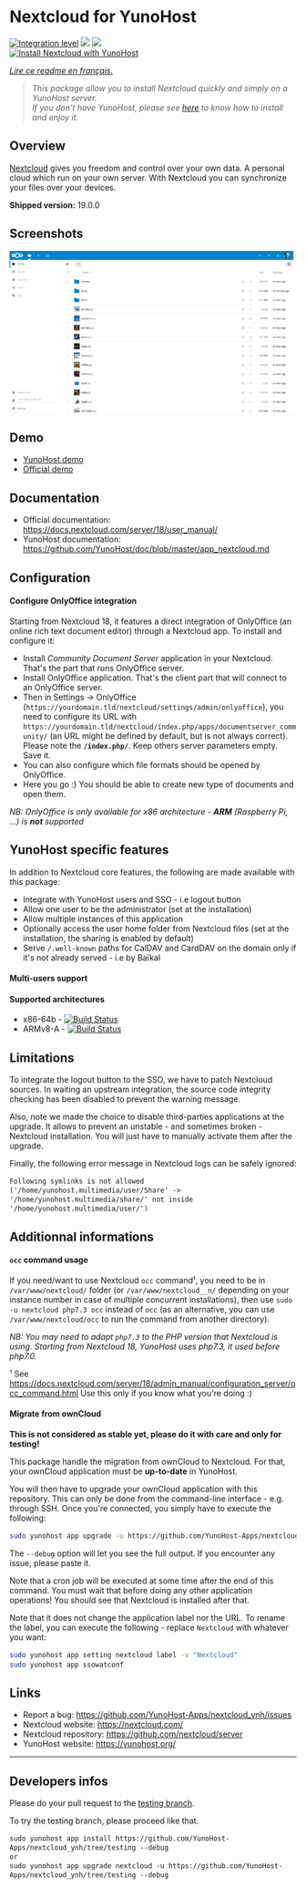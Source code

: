 # Nextcloud for YunoHost

[![Integration level](https://dash.yunohost.org/integration/nextcloud.svg)](https://dash.yunohost.org/appci/app/nextcloud) ![](https://ci-apps.yunohost.org/ci/badges/nextcloud.status.svg) ![](https://ci-apps.yunohost.org/ci/badges/nextcloud.maintain.svg)  
[![Install Nextcloud with YunoHost](https://install-app.yunohost.org/install-with-yunohost.png)](https://install-app.yunohost.org/?app=nextcloud)

*[Lire ce readme en français.](./README_fr.md)*
> *This package allow you to install Nextcloud quickly and simply on a YunoHost server.  
If you don't have YunoHost, please see [here](https://yunohost.org/#/install) to know how to install and enjoy it.*

## Overview

[Nextcloud](https://nextcloud.com) gives you freedom and control over your
own data. A personal cloud which run on your own server. With Nextcloud
you can synchronize your files over your devices.


**Shipped version:** 19.0.0

## Screenshots

![](https://raw.githubusercontent.com/nextcloud/screenshots/master/files/Files%20Overview.png)

## Demo

* [YunoHost demo](https://demo.yunohost.org/nextcloud/)
* [Official demo](https://demo.nextcloud.com/)

## Documentation

 * Official documentation: https://docs.nextcloud.com/server/18/user_manual/
 * YunoHost documentation: https://github.com/YunoHost/doc/blob/master/app_nextcloud.md

## Configuration

#### Configure OnlyOffice integration

Starting from Nextcloud 18, it features a direct integration of OnlyOffice (an online rich text document editor) through a Nextcloud app.
To install and configure it:
- Install *Community Document Server* application in your Nextcloud. That's the part that runs OnlyOffice server.
- Install OnlyOffice application. That's the client part that will connect to an OnlyOffice server.
- Then in Settings -> OnlyOffice (`https://yourdomain.tld/nextcloud/settings/admin/onlyoffice`), you need to configure its URL with `https://yourdomain.tld/nextcloud/index.php/apps/documentserver_community/` (an URL might be defined by default, but is not always correct). Please note the **`/index.php/`**. Keep others server parameters empty. Save it.
- You can also configure which file formats should be opened by OnlyOffice.
- Here you go :) You should be able to create new type of documents and open them.

*NB: OnlyOffice is only available for x86 architecture - **ARM** (Raspberry Pi, …) is **not** supported*

## YunoHost specific features

In addition to Nextcloud core features, the following are made available with
this package:

 * Integrate with YunoHost users and SSO - i.e logout button
 * Allow one user to be the administrator (set at the installation)
 * Allow multiple instances of this application
 * Optionally access the user home folder from Nextcloud files (set at the
   installation, the sharing is enabled by default)
 * Serve `/.well-known` paths for CalDAV and CardDAV on the domain only if it's
   not already served - i.e by Baïkal

#### Multi-users support

#### Supported architectures

* x86-64b - [![Build Status](https://ci-apps.yunohost.org/ci/logs/nextcloud%20%28Apps%29.svg)](https://ci-apps.yunohost.org/ci/apps/nextcloud/)
* ARMv8-A - [![Build Status](https://ci-apps-arm.yunohost.org/ci/logs/nextcloud%20%28Apps%29.svg)](https://ci-apps-arm.yunohost.org/ci/apps/nextcloud/)

## Limitations

To integrate the logout button to the SSO, we have to patch Nextcloud sources.
In waiting an upstream integration, the source code integrity checking has been
disabled to prevent the warning message.

Also, note we made the choice to disable third-parties applications at the
upgrade. It allows to prevent an unstable - and sometimes broken - Nextcloud
installation. You will just have to manually activate them after the upgrade.

Finally, the following error message in Nextcloud logs can be safely ignored:
```
Following symlinks is not allowed ('/home/yunohost.multimedia/user/Share' -> '/home/yunohost.multimedia/share/' not inside '/home/yunohost.multimedia/user/')
```

## Additionnal informations

#### `occ` command usage

If you need/want to use Nextcloud `occ` command¹, you need to be in `/var/www/nextcloud/` folder (or `/var/www/nextcloud__n/` depending on your instance number in case of multiple concurrent installations), then use `sudo -u nextcloud php7.3 occ` instead of `occ` (as an alternative, you can use `/var/www/nextcloud/occ` to run the command from another directory).

*NB: You may need to adapt `php7.3` to the PHP version that Nextcloud is using. Starting from Nextcloud 18, YunoHost uses php7.3, it used before php7.0.*

¹ See https://docs.nextcloud.com/server/18/admin_manual/configuration_server/occ_command.html
 Use this only if you know what you're doing :)

#### Migrate from ownCloud

**This is not considered as stable yet, please do it with care and only for
testing!**

This package handle the migration from ownCloud to Nextcloud. For that, your
ownCloud application must be **up-to-date** in YunoHost.

You will then have to upgrade your ownCloud application with this repository.
This can only be done from the command-line interface - e.g. through SSH. Once
you're connected, you simply have to execute the following:

```bash
sudo yunohost app upgrade -u https://github.com/YunoHost-Apps/nextcloud_ynh owncloud --debug
```

The `--debug` option will let you see the full output. If you encounter any
issue, please paste it.

Note that a cron job will be executed at some time after the end of this
command. You must wait that before doing any other application operations!
You should see that Nextcloud is installed after that.

Note that it does not change the application label nor the URL. To rename
the label, you can execute the following - replace `Nextcloud` with whatever
you want:

```bash
sudo yunohost app setting nextcloud label -v "Nextcloud"
sudo yunohost app ssowatconf
```

## Links

 * Report a bug: https://github.com/YunoHost-Apps/nextcloud_ynh/issues
 * Nextcloud website: https://nextcloud.com/
 * Nextcloud repository: https://github.com/nextcloud/server
 * YunoHost website: https://yunohost.org/

---

Developers infos
----------------

Please do your pull request to the [testing branch](https://github.com/YunoHost-Apps/nextcloud_ynh/tree/testing).

To try the testing branch, please proceed like that.
```
sudo yunohost app install https://github.com/YunoHost-Apps/nextcloud_ynh/tree/testing --debug
or
sudo yunohost app upgrade nextcloud -u https://github.com/YunoHost-Apps/nextcloud_ynh/tree/testing --debug
```
